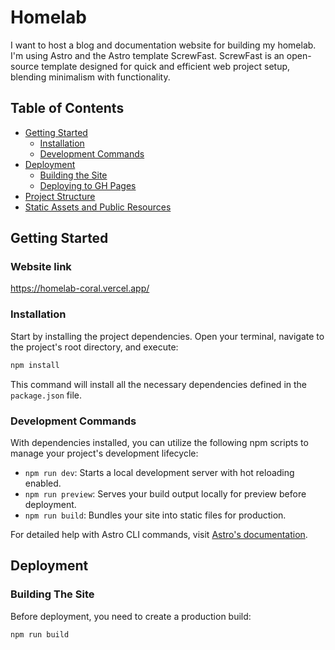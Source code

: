# Homelab

I want to host a blog and documentation website for building my homelab. I'm using Astro and the Astro template ScrewFast. ScrewFast is an open-source template designed for quick and efficient web project setup, blending minimalism with functionality.


## Table of Contents
  * [Getting Started](#getting-started)
    + [Installation](#installation)
    + [Development Commands](#development-commands)
  * [Deployment](#deployment)
    + [Building the Site](#building-the-site)
    + [Deploying to GH Pages](#deploying-to-github-pages)
  * [Project Structure](#project-structure)
  * [Static Assets and Public Resources](#static-assets-and-public-resources)

## Getting Started


### Website link

https://homelab-coral.vercel.app/

### Installation

Start by installing the project dependencies. Open your terminal, navigate to the project's root directory, and execute:

```bash
npm install
```

This command will install all the necessary dependencies defined in the `package.json` file.

### Development Commands

With dependencies installed, you can utilize the following npm scripts to manage your project's development lifecycle:

- `npm run dev`: Starts a local development server with hot reloading enabled.
- `npm run preview`: Serves your build output locally for preview before deployment.
- `npm run build`: Bundles your site into static files for production.

For detailed help with Astro CLI commands, visit [Astro's documentation](https://docs.astro.build/en/reference/cli-reference/).

## Deployment

### Building The Site

Before deployment, you need to create a production build:

```bash
npm run build
```

